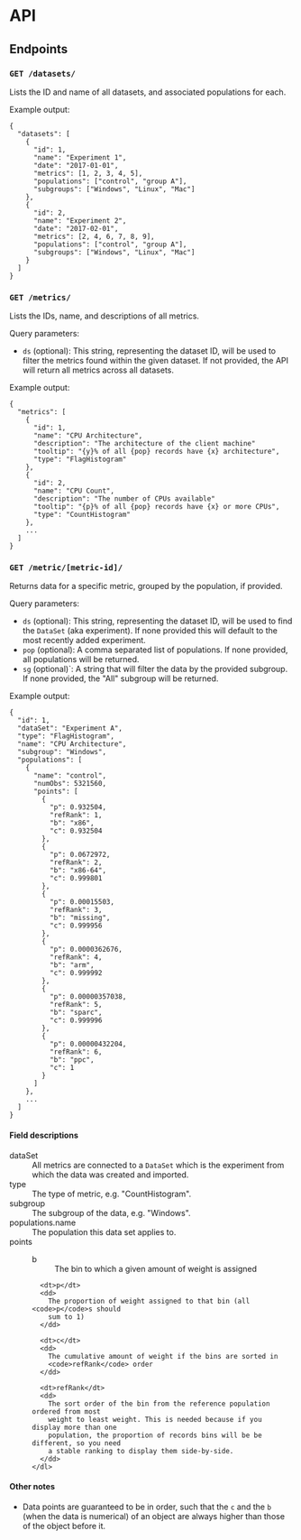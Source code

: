 # API

## Endpoints


### `GET /datasets/`

Lists the ID and name of all datasets, and associated populations for each.

Example output:

```
{
  "datasets": [
    {
      "id": 1,
      "name": "Experiment 1",
      "date": "2017-01-01",
      "metrics": [1, 2, 3, 4, 5],
      "populations": ["control", "group A"],
      "subgroups": ["Windows", "Linux", "Mac"]
    },
    {
      "id": 2,
      "name": "Experiment 2",
      "date": "2017-02-01",
      "metrics": [2, 4, 6, 7, 8, 9],
      "populations": ["control", "group A"],
      "subgroups": ["Windows", "Linux", "Mac"]
    }
  ]
}
```


### `GET /metrics/`

Lists the IDs, name, and descriptions of all metrics.

Query parameters:

* `ds` (optional): This string, representing the dataset ID, will be used to
  filter the metrics found within the given dataset. If not provided, the API
  will return all metrics across all datasets.

Example output:

```
{
  "metrics": [
    {
      "id": 1,
      "name": "CPU Architecture",
      "description": "The architecture of the client machine"
      "tooltip": "{y}% of all {pop} records have {x} architecture",
      "type": "FlagHistogram"
    },
    {
      "id": 2,
      "name": "CPU Count",
      "description": "The number of CPUs available"
      "tooltip": "{p}% of all {pop} records have {x} or more CPUs",
      "type": "CountHistogram"
    },
    ...
  ]
}
```


### `GET /metric/[metric-id]/`

Returns data for a specific metric, grouped by the population, if provided.

Query parameters:

* `ds` (optional): This string, representing the dataset ID, will be used to
  find the `DataSet` (aka experiment). If none provided this will default to
  the most recently added experiment.
* `pop` (optional): A comma separated list of populations. If none provided,
  all populations will be returned.
* `sg` (optional)`: A string that will filter the data by the provided
  subgroup.  If none provided, the "All" subgroup will be returned.

Example output:

```
{
  "id": 1,
  "dataSet": "Experiment A",
  "type": "FlagHistogram",
  "name": "CPU Architecture",
  "subgroup": "Windows",
  "populations": [
    {
      "name": "control",
      "numObs": 5321560,
      "points": [
        {
          "p": 0.932504,
          "refRank": 1,
          "b": "x86",
          "c": 0.932504
        },
        {
          "p": 0.0672972,
          "refRank": 2,
          "b": "x86-64",
          "c": 0.999801
        },
        {
          "p": 0.00015503,
          "refRank": 3,
          "b": "missing",
          "c": 0.999956
        },
        {
          "p": 0.0000362676,
          "refRank": 4,
          "b": "arm",
          "c": 0.999992
        },
        {
          "p": 0.00000357038,
          "refRank": 5,
          "b": "sparc",
          "c": 0.999996
        },
        {
          "p": 0.00000432204,
          "refRank": 6,
          "b": "ppc",
          "c": 1
        }
      ]
    },
    ...
  ]
}
```

#### Field descriptions

<dl>
  <dt>dataSet</dt>
  <dd>
    All metrics are connected to a <code>DataSet</code> which is the experiment
    from which the data was created and imported.
  </dd>

  <dt>type</dt>
  <dd>
    The type of metric, e.g. "CountHistogram".
  </dd>

  <dt>subgroup</dt>
  <dd>
    The subgroup of the data, e.g. "Windows".
  </dd>

  <dt>populations.name</dt>
  <dd>
    The population this data set applies to.
  </dd>

  <dt>points</dt>
  <dd>
    <dl>
      <dt>b</dt>
      <dd>
        The bin to which a given amount of weight is assigned
      </dd>

      <dt>p</dt>
      <dd>
        The proportion of weight assigned to that bin (all <code>p</code>s should
        sum to 1)
      </dd>

      <dt>c</dt>
      <dd>
        The cumulative amount of weight if the bins are sorted in
        <code>refRank</code> order
      </dd>

      <dt>refRank</dt>
      <dd>
        The sort order of the bin from the reference population ordered from most
        weight to least weight. This is needed because if you display more than one
        population, the proportion of records bins will be be different, so you need
        a stable ranking to display them side-by-side.
      </dd>
    </dl>
  </dd>
</dl>

#### Other notes

* Data points are guaranteed to be in order, such that the `c` and the `b` (when
  the data is numerical) of an object are always higher than those of the object
  before it.
